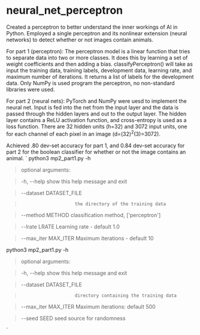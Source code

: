 # neural_net_perceptron
Created a perceptron to better understand the inner workings of AI in Python. Employed a single perceptron and its nonlinear extension (neural networks) to detect whether or not images contain animals.

For part 1 (perceptron): The perceptron model is a linear function that tries to separate data into two or more classes. It does this by learning a set of weight coefficients and then adding a bias. classifyPerceptron() will take as input the training data, training labels, development data, learning rate, and maximum number of iterations. It returns a list of labels for the development data. Only NumPy is used program the perceptron, no non-standard libraries were used.

For part 2 (neural nets): PyTorch and NumPy were uesd to implement the neural net. Input is fed into the net from the input layer and the data is passed through the hidden layers and out to the output layer. The hidden layer contains a ReLU activation function, and cross-entropy is used as a loss function. There are 32 hidden units (h=32) and 3072 input units, one for each channel of each pixel in an image (d=(32)<sup>2</sup>(3)=3072).

Achieved .80 dev-set accuracy for part 1, and 0.84 dev-set accuracy for part 2 for the boolean classifier for whether or not the image contains an animal.
` 
python3 mp2_part1.py -h 

> optional arguments:

>   -h, --help            show this help message and exit

>   --dataset DATASET_FILE

>                         the directory of the training data

>   --method METHOD       classification method, ['perceptron']

>   --lrate LRATE         Learning rate - default 1.0

>   --max_iter MAX_ITER   Maximum iterations - default 10




python3 mp2_part1.py -h 

> optional arguments:

>   -h, --help            show this help message and exit

>   --dataset DATASET_FILE

>                         directory containing the training data

>   --max_iter MAX_ITER   Maximum iterations: default 500

>   --seed SEED           seed source for randomness

`

